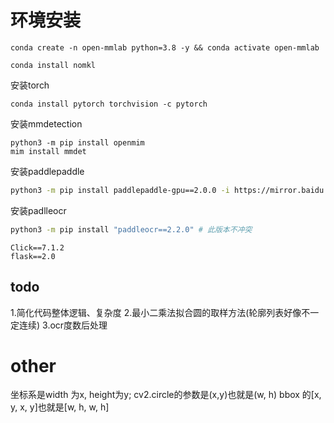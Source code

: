 

# 环境安装

```
conda create -n open-mmlab python=3.8 -y && conda activate open-mmlab
```

```
conda install nomkl
```

安装torch
```
conda install pytorch torchvision -c pytorch
```

安装mmdetection
```
python3 -m pip install openmim
mim install mmdet
```

安装paddlepaddle

```sh
python3 -m pip install paddlepaddle-gpu==2.0.0 -i https://mirror.baidu.com/pypi/simple
```
安装padlleocr

```sh
python3 -m pip install "paddleocr==2.2.0" # 此版本不冲突
```

```
Click==7.1.2
flask==2.0

```

## todo

1.简化代码整体逻辑、复杂度
2.最小二乘法拟合圆的取样方法(轮廓列表好像不一定连续)
3.ocr度数后处理


# other
坐标系是width 为x, height为y; cv2.circle的参数是(x,y)也就是(w, h)
bbox 的[x, y, x, y]也就是[w, h, w, h]